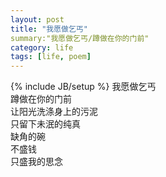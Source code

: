 ```yaml
---
layout: post
title: "我愿做乞丐"
summary:"我愿做乞丐/蹲做在你的门前"
category: life
tags: [life, poem]
---
```

{% include JB/setup %}
我愿做乞丐</br>
蹲做在你的门前</br>
让阳光洗涤身上的污泥<br>
只留下未泯的纯真</br>
缺角的碗</br>
不盛钱</br>
只盛我的思念
